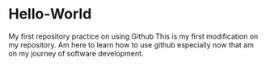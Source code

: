 # Hello-World
My first repository practice on using Github
This is my first modification on my repository. Am here to learn how to use github especially now that am on my journey of software development.
